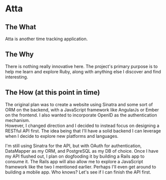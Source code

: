 Atta
=====

The What
--------

Atta is another time tracking application.

The Why
-------

There is nothing really innovative here. The project's primary purpose is to 
help me learn and explore Ruby, along with anything else I discover and find
interesting.

The How (at this point in time)
-------------------------------

The original plan was to create a website using Sinatra and some sort of ORM on 
the backend, with a JavaScript framework like AngularJs or Ember on the 
frontend.  I also wanted to incorporate OpenID as the authentication mechanism.  
However, I changed direction and I decided to instead focus on designing a 
RESTful API first.  The idea being that I'll have a solid backend I can leverage
when I decide to explore new platforms and languages.  


I'm still using Sinatra for the API, but with OAuth for authentication, 
DataMapper as my ORM, and PostgreSQL as my DB of choice.  Once I have my API 
flushed out, I plan on dogfooding it by building a Rails app to consume 
it. The Rails app will also allow me to explore a JavaScript framework like the 
two I mentioned earlier.  Perhaps I'll even get around to building a mobile app.
Who knows?  Let's see if I can finish the API first.



